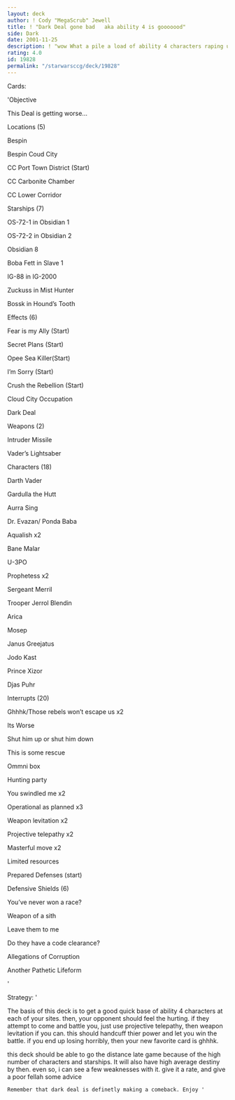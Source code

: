 ```yaml
---
layout: deck
author: ! Cody "MegaScrub" Jewell
title: ! "Dark Deal gone bad   aka ability 4 is gooooood"
side: Dark
date: 2001-11-25
description: ! "wow What a pile a load of ability 4 characters raping u up the butt with massive force drains on cloud city. they don’t like to fight much, either."
rating: 4.0
id: 19828
permalink: "/starwarsccg/deck/19828"
---
```

Cards: 

'Objective

  This Deal is getting worse...


Locations (5)

  Bespin

  Bespin Coud City

  CC Port Town District (Start)

  CC Carbonite Chamber

  CC Lower Corridor


Starships (7)

  OS-72-1 in Obsidian 1

  OS-72-2 in Obsidian 2

  Obsidian 8

  Boba Fett in Slave 1

  IG-88 in IG-2000

  Zuckuss in Mist Hunter

  Bossk in Hound’s Tooth



Effects (6)

  Fear is my Ally (Start)

  Secret Plans   (Start)

  Opee Sea Killer(Start)

  I’m Sorry   (Start)

  Crush the Rebellion (Start)

  Cloud City Occupation

  Dark Deal


Weapons (2)

  Intruder Missile

  Vader’s Lightsaber


Characters (18)

  Darth Vader

  Gardulla the Hutt

  Aurra Sing

  Dr. Evazan/ Ponda Baba

  Aqualish x2

  Bane Malar

  U-3PO

  Prophetess x2

  Sergeant Merril

  Trooper Jerrol Blendin

  Arica

  Mosep

  Janus Greejatus

  Jodo Kast

  Prince Xizor

  Djas Puhr


Interrupts (20)

  Ghhhk/Those rebels won’t escape us x2

  Its Worse

  Shut him up or shut him down

  This is some rescue

  Ommni box

  Hunting party

  You swindled me x2

  Operational as planned x3

  Weapon levitation x2

  Projective telepathy x2

  Masterful move x2

  Limited resources

  Prepared Defenses (start)


Defensive Shields (6)

  You’ve never won a race?

  Weapon of a sith

  Leave them to me

  Do they have a code clearance?

  Allegations of Corruption

  Another Pathetic Lifeform



'

Strategy: '

   The basis of this deck is to get a good quick base of ability 4 characters at each of your sites. then, your opponent should feel the hurting. if they attempt to come and battle you, just use projective telepathy, then weapon levitation if you can. this should handcuff thier power and let you win the battle. if you end up losing horribly, then your new favorite card is ghhhk. 

   this deck should be able to go the distance late game because of the high number of characters and starships. It will also have high average destiny by then. even so, i can see a few weaknesses with it. give it a rate, and give a poor fellah some advice

    Remember that dark deal is definetly making a comeback. Enjoy '
